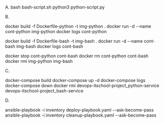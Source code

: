 A. 
bash bash-script.sh 
python3 python-script.py 

B. 

docker build -f Dockerfile-python -t img-python .
docker run -d --name cont-python img-python
docker logs cont-python

docker build -f Dockerfile-bash -t img-bash .
docker run -d --name cont-bash img-bash
docker logs cont-bash

docker stop cont-python cont-bash
docker rm cont-python cont-bash
docker rmi img-python img-bash

C. 

docker-compose build
docker-compose up -d
docker-compose logs
docker-compose down
docker rmi devops-itschool-project_python-service devops-itschool-project_bash-service

D. 

ansible-playbook -i inventory deploy-playbook.yaml --ask-become-pass
ansible-playbook -i inventory cleanup-playbook.yaml --ask-become-pass